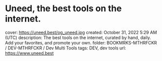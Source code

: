 # Uneed, the best tools on the internet.

cover: https://uneed.best/og_uneed.jpg
created: October 31, 2022 5:29 AM (UTC)
description: The best tools on the internet, curated by hand, daily. Add your favorites, and promote your own.
folder: BOOKMRKS-MTHRFCKR / DEV-MTHRFCKR / Dev Multi Tools
tags: DEV, dev tools
url: https://www.uneed.best
